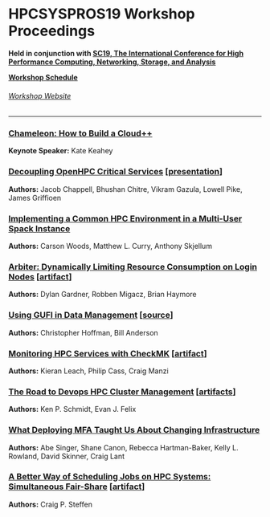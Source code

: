 # HPCSYSPROS19 Workshop Proceedings
**Held in conjunction with [SC19, The International Conference for High Performance Computing, Networking, Storage, and Analysis](https://sc19.supercomputing.org/)**

**[Workshop Schedule](https://sc19.supercomputing.org/session/?sess=sess129)**

###### [Workshop Website](http://sighpc-syspros.org/workshops/2019/)

---
### [Chameleon: How to Build a Cloud++](Keynote/keynote_presentation.pdf)
**Keynote Speaker:** Kate Keahey

### [Decoupling OpenHPC Critical Services](Decoupling_OpenHPC_Critical_Services/Decoupling_OpenHPC_Critical_Services.pdf) [[presentation](Decoupling_OpenHPC_Critical_Services/Presentation.pdf)]
**Authors:** Jacob Chappell, Bhushan Chitre, Vikram Gazula, Lowell Pike, James Griffioen

### [Implementing a Common HPC Environment in a Multi-User Spack Instance](Implementing_a_Common_HPC_Environment_in_a_Multi-User_Spack_Instance/Implementing_a_Common_HPC_Environment_in_a_Multi-user_Spack_instance.pdf) 
**Authors:** Carson Woods, Matthew L. Curry, Anthony Skjellum

### [Arbiter: Dynamically Limiting Resource Consumption on Login Nodes](Arbiter\:Dynamically_Limiting_Resource_Consumption_on_Login_Nodes/Arbiter_slides.pdf) [[artifact](https://gitlab.chpc.utah.edu/arbiter2/arbiter2)]
**Authors:** Dylan Gardner, Robben Migacz, Brian Haymore

### [Using GUFI in Data Management](Using_GUFI_in_Data_Management/Using_GUFI_in_Data_Management.pdf) [[source](https://github.com/mar-file-system/GUFI)]
**Authors:** Christopher Hoffman, Bill Anderson

### [Monitoring HPC Services with CheckMK](Monitoring_HPC_Services_With_CheckMK/Monitoring_HPC_Services_With_CheckMK.pdf) [[artifact](Monitoring_HPC_Services_With_CheckMK/artifact)]
**Authors:** Kieran Leach, Philip Cass, Craig Manzi

### [The Road to Devops HPC Cluster Management](The_Road_to_Devops_HPC_Cluster_Management/The_Road_to_Devops_HPC_Cluster_Management.pdf) [[artifacts](The_Road_to_Devops_HPC_Cluster_Management/artifacts)]
**Authors:** Ken P. Schmidt, Evan J. Felix

### [What Deploying MFA Taught Us About Changing Infrastructure](What_Deploying_MFA_Taught_us_about_Changing_Infrastructure/What_Deploying_MFA_Taught_Us_About_Changing_Infrastructure.pdf)
**Authors:** Abe Singer, Shane Canon, Rebecca Hartman-Baker, Kelly L. Rowland, David Skinner, Craig Lant

### [A Better Way of Scheduling Jobs on HPC Systems: Simultaneous Fair-Share](A_Better_Way_of_Scheduling_Jobs_on_HPC_Systems\:Simultaneous_Fair-Share/A_Better_Way_of_Scheduling_Jobs_on_HPC_Systems:Simultaneous_Fair-share.pdf) [[artifact](A_Better_Way_of_Scheduling_Jobs_on_HPC_Systems\:Simultaneous_Fair-Share/artifact)]
**Authors:** Craig P. Steffen
